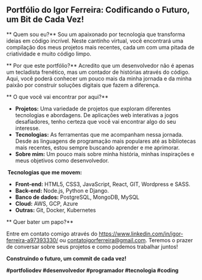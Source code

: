##  Portfólio do Igor Ferreira: Codificando o Futuro, um Bit de Cada Vez!

** Quem sou eu?** Sou um apaixonado por tecnologia que transforma ideias em código incrível. Neste cantinho virtual, você encontrará uma compilação dos meus projetos mais recentes, cada um com uma pitada de criatividade e muito código limpo.

** Por que este portfólio?** Acredito que um desenvolvedor não é apenas um tecladista frenético, mas um contador de histórias através do código. Aqui, você poderá conhecer um pouco mais da minha jornada e da minha paixão por construir soluções digitais que fazem a diferença.

** O que você vai encontrar por aqui?** 

* **Projetos:** Uma variedade de projetos que exploram diferentes tecnologias e abordagens. De aplicações web interativas a jogos desafiadores, tenho certeza que você vai encontrar algo do seu interesse.
* **Tecnologias:** As ferramentas que me acompanham nessa jornada. Desde as linguagens de programação mais populares até as bibliotecas mais recentes, estou sempre buscando aprender e me aprimorar.
* **Sobre mim:** Um pouco mais sobre minha história, minhas inspirações e meus objetivos como desenvolvedor.

**️ Tecnologias que me movem:** 

* **Front-end:** HTML5, CSS3, JavaScript, React, GIT, Wordpress e SASS.
* **Back-end:** Node.js, Python e Django.
* **Banco de dados:** PostgreSQL, MongoDB, MySQL
* **Cloud:** AWS, GCP, Azure
* **Outras:** Git, Docker, Kubernetes

** Quer bater um papo?** 

Entre em contato comigo através do https://www.linkedin.com/in/igor-ferreira-a97393330/ ou contatoigorferreira@gmail.com. Teremos o prazer de conversar sobre seus projetos e como podemos trabalhar juntos!

**Construindo o futuro, um commit de cada vez!** 

**#portfoliodev #desenvolvedor #programador #tecnologia #coding**
